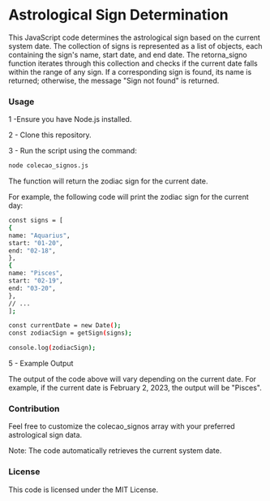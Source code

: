 # Astrological Sign Determination

This JavaScript code determines the astrological sign based on the current system date. The collection of signs is represented as a list of objects, each containing the sign's name, start date, and end date. The retorna_signo function iterates through this collection and checks if the current date falls within the range of any sign. 
If a corresponding sign is found, its name is returned; otherwise, the message "Sign not found" is returned.

### Usage

1 -Ensure you have Node.js installed.

2 - Clone this repository.

3 - Run the script using the command:

```bash
node colecao_signos.js
```
The function will return the zodiac sign for the current date.

For example, the following code will print the zodiac sign for the current day:

```bash
const signs = [
{
name: "Aquarius",
start: "01-20",
end: "02-18",
},
{
name: "Pisces",
start: "02-19",
end: "03-20",
},
// ...
];

const currentDate = new Date();
const zodiacSign = getSign(signs);

console.log(zodiacSign);
```

5 - Example Output

The output of the code above will vary depending on the current date. For example, if the current date is February 2, 2023, the output will be "Pisces".

### Contribution

Feel free to customize the colecao_signos array with your preferred astrological sign data.

Note: The code automatically retrieves the current system date.

### License

This code is licensed under the MIT License.
